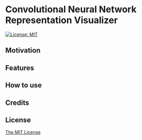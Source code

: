 
# Convolutional Neural Network Representation Visualizer

[![License: MIT](https://img.shields.io/badge/License-MIT-yellow.svg)](https://opensource.org/licenses/MIT)

## Motivation

## Features

## How to use  

## Credits

## License

[The MIT License](https://github.com/vb690/bazaar/blob/master/LICENSE)
